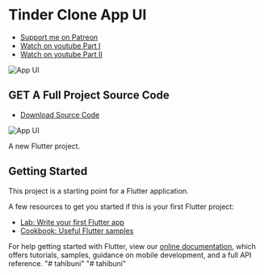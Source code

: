 # Tinder Clone App UI

- [Support me on Patreon](https://www.patreon.com/sopheamenvan?fan_landing=true)
- [Watch on youtube Part I](https://youtu.be/jCLsBzocCM4)
- [Watch on youtube Part II](https://youtu.be/4SjNRfCam7Q)

![App UI](https://user-images.githubusercontent.com/16510597/103899516-18695f80-5129-11eb-8ba1-4a41e089ec46.jpg)

## GET A Full Project Source Code

- [Download Source Code](https://www.patreon.com/posts/50270132)

![App UI](https://user-images.githubusercontent.com/16510597/116849900-cf7a7100-ac19-11eb-8263-ae459d86d4b7.png)

A new Flutter project.

## Getting Started

This project is a starting point for a Flutter application.

A few resources to get you started if this is your first Flutter project:

- [Lab: Write your first Flutter app](https://flutter.dev/docs/get-started/codelab)
- [Cookbook: Useful Flutter samples](https://flutter.dev/docs/cookbook)

For help getting started with Flutter, view our
[online documentation](https://flutter.dev/docs), which offers tutorials,
samples, guidance on mobile development, and a full API reference.
"# tahibuni" 
"# tahibuni" 

